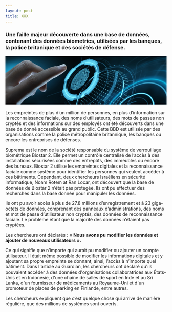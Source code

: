 ```yaml
---
layout: post
title: XXX
---
```


### Une faille majeur découverte dans une base de données, contenant des données biometrics, utilisées par les banques, la police britanique et des sociétés de défense. 

![image_1](https://github.com/t-benedet/blog/blob/gh-pages/pictures/articles/blog-protecting-biometrics.jpg?raw=true)

Les empreintes de plus d’un million de personnes, en plus d’information sur la reconnaissance faciale, 
des noms d’utilisateurs, des mots de passes non cryptés et des informations sur des employés ont été découverts 
dans une base de donné accessible au grand public. Cette BBD est utilisée par des organisations comme la police 
métropolitaine britannique, les banques ou encore les entreprises de défenses.

Suprema est le nom de la société responsable du système de verrouillage biométrique Biostar 2. Elle permet un contrôle centralisé 
de l’accès à des installations sécurisées comme des entrepôts, des immeubles ou encore des bureaux. Biostar 2 utilise les 
empreintes digitales et la reconnaissance faciale comme système pour identifier les personnes qui veulent accéder à ces bâtiments.
Cependant, deux chercheurs Israéliens en sécurité informatique, Noam Rotem at Ran Locar, ont découvert que la base de données
de Biostar 2 n’était pas protégée. Ils ont pu effectuer des recherches dans la base donnée pour manipuler les données. 

Ils ont pu avoir accès à plus de 27.8 millions d’enregistrement et à 23 giga-octets de données, comprenant des panneaux
d’administrations, des noms et mot de passe d’utilisateur non cryptés, des données de reconnaissance faciale. 
Le problème étant que la majorité des données n’étaient pas cryptées. 

Les chercheurs ont déclarés : __« Nous avons pu modifier les données et ajouter de nouveaux utilisateurs ».__ 

Ce qui signifie que n’importe qui aurait pu modifier ou ajouter un compte utilisateur. Il était même possible de modifier 
les informations digitales et y ajoutant sa propre empreinte se donnant, ainsi, l’accès à n’importe quel bâtiment.
Dans l'article au Guardian, les chercheurs ont déclaré qu'ils pouvaient accéder à des données d'organisations collaboratrices 
aux États-Unis et en Indonésie, d'une chaîne de salles de sport en Inde et au Sri Lanka, d'un fournisseur de médicaments 
au Royaume-Uni et d'un promoteur de places de parking en Finlande, entre autres.

Les chercheurs expliquent que c’est quelque chose qui arrive de manière régulière, que des millions de systèmes sont ouverts.
